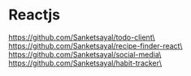 # Reactjs
https://github.com/Sanketsayal/todo-client\
https://github.com/Sanketsayal/recipe-finder-react\
https://github.com/Sanketsayal/social-media\
https://github.com/Sanketsayal/habit-tracker\
